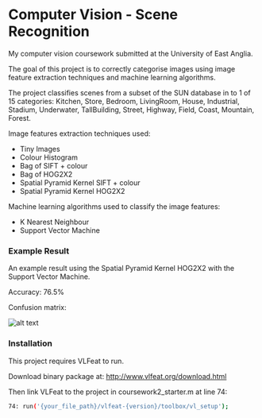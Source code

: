 # Computer Vision - Scene Recognition

My computer vision coursework submitted at the University of East Anglia.

The goal of this project is to correctly categorise images using image feature extraction techniques and machine learning algorithms.

The project classifies scenes from a subset of the SUN database in to 1 of 15 categories: Kitchen, Store, Bedroom, LivingRoom, House, Industrial, Stadium, Underwater, TallBuilding, Street, Highway, Field, Coast, Mountain, Forest.

Image features extraction techniques used:
  - Tiny Images
  - Colour Histogram
  - Bag of SIFT + colour
  - Bag of HOG2X2
  - Spatial Pyramid Kernel SIFT + colour
  - Spatial Pyramid Kernel HOG2X2
 
Machine learning algorithms used to classify the image features:
  - K Nearest Neighbour
  - Support Vector Machine
  

### Example Result

An example result using the Spatial Pyramid Kernel HOG2X2 with the Support Vector Machine.

Accuracy: 76.5%

Confusion matrix: 

![alt text](https://raw.githubusercontent.com/jamesrogers93/computer-vision-scene-recognition/master/figures/hog-confusion-matrix.png "Spatial Pyramid Kernel HOG2X2 with SVM")
  

### Installation

This project requires VLFeat to run. 

Download binary package at:
http://www.vlfeat.org/download.html

Then link VLFeat to the project in coursework2_starter.m at line 74:

```sh
74: run('{your_file_path}/vlfeat-{version}/toolbox/vl_setup');
```
